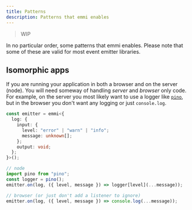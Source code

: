 ```yaml
---
title: Patterns
description: Patterns that emmi enables
---
```


> WIP

In no particular order, some patterns that emmi enables. Please note that some of these are valid for most event emitter libraries.

## Isomorphic apps

If you are running your application in both a browser and on the server (node). You will need someway of handling _server_ and _browser_ only code. For example, on the server you most likely want to use a logger like [`pino`](https://github.com/pinojs/pino), but in the browser you don't want any logging or just `console.log`.

```ts
const emitter = emmi<{
  log: {
    input: {
      level: "error" | "warn" | "info";
      message: unknown[];
    };
    output: void;
  };
}>();

// node
import pino from "pino";
const logger = pino();
emitter.on(log, ({ level, message }) => logger[level](...message));

// browser (or just don't add a listener to ignore)
emitter.on(log, ({ level, message }) => console.log(...message));
```
